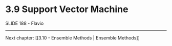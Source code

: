 # 3.9 Support Vector Machine
SLIDE 188 - Flavio

---

Next chapter: [[3.10 - Ensemble Methods | Ensemble Methods]]